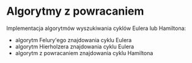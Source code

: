 # Algorytmy z powracaniem
Implementacja algorytmów wyszukiwania cyklów Eulera lub Hamiltona:
- algorytm Felury'ego znajdowania cyklu Eulera
- algorytm Hierholzera znajdowania cyklu Eulera
- algorytm z powracaniem znajdowania cyklu Hamiltona
